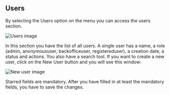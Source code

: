 ## Users


By selecting the Users option on the menu you can access the users
section. 

![Users image](images/Console_0.8.1/users.png)


In this section you have the list of all users. A
single user has a name, a role (admin, anonymoususer, backofficeuser,
registereduser), a creation date, a status and actions. You also have a
search tool. If you want to create a new user, click on the New User
button and you will see this window:

![New user image](images/Console_0.9.4/create-new-user.png)

<aside class="notice">
	Starred fields are mandatory. After you have filled in at least the mandatory fields, you have to save the changes.
</aside>

